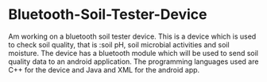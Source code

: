 # Bluetooth-Soil-Tester-Device
Am working on a bluetooth soil tester device. This is a device which is used to check soil quality, that is :soil pH, soil microbial activities and soil moisture. The device has a bluetooth module which will be used to send soil quality data to an android application. The programming languages used are C++ for the device and Java and XML for the android app.
